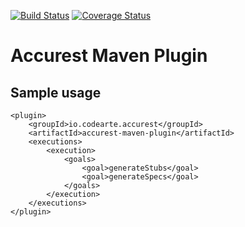 [![Build Status](https://travis-ci.org/Codearte/accurest-maven-plugin.svg?branch=master)](https://travis-ci.org/Codearte/accurest-maven-plugin) [![Coverage Status](https://coveralls.io/repos/github/Codearte/accurest-maven-plugin/badge.svg?branch=master)](https://coveralls.io/github/Codearte/accurest-maven-plugin?branch=master)

Accurest Maven Plugin
====

Sample usage
----

    <plugin>
        <groupId>io.codearte.accurest</groupId>
        <artifactId>accurest-maven-plugin</artifactId>
        <executions>
            <execution>
                <goals>
                    <goal>generateStubs</goal>
                    <goal>generateSpecs</goal>
                </goals>
            </execution>
        </executions>
    </plugin>